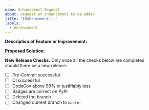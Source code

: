 ```yaml
---
name: Enhancement Request
about: Request an enhancement to be added
title: "[Enhancement]: "
labels:
  - enhancement
---
```


**Description of Feature or Improvement:**


**Proposed Solution:**

**New Release Checks:**
Only once all the checks below are completed should there be a new release: 
- [ ] Pre-Commit successful
- [ ] CI successful
- [ ] CodeCov above 99% or justifiably less
- [ ] Badges are correct on PyPI
- [ ] Deleted the branch
- [ ] Changed current branch to `master`
